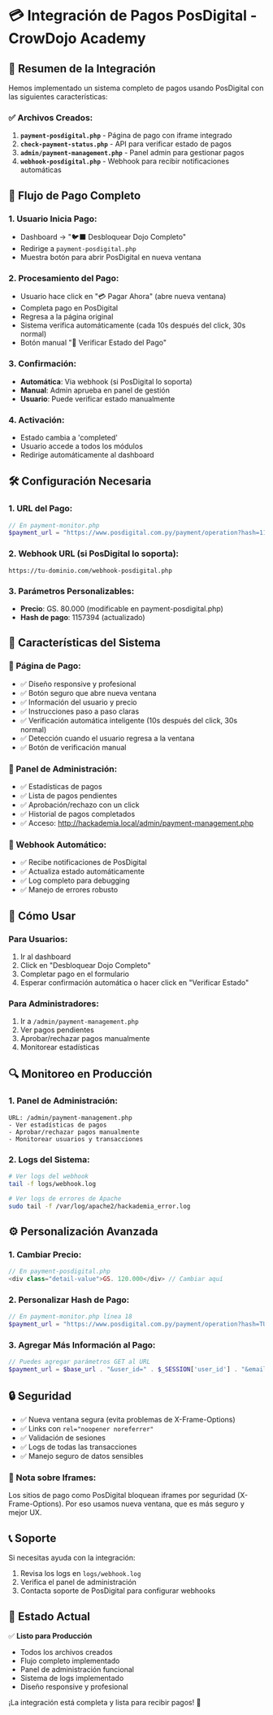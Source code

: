 # 💳 Integración de Pagos PosDigital - CrowDojo Academy

## 🎯 **Resumen de la Integración**

Hemos implementado un sistema completo de pagos usando PosDigital con las siguientes características:

### ✅ **Archivos Creados**:

1. **`payment-posdigital.php`** - Página de pago con iframe integrado
2. **`check-payment-status.php`** - API para verificar estado de pagos
3. **`admin/payment-management.php`** - Panel admin para gestionar pagos
4. **`webhook-posdigital.php`** - Webhook para recibir notificaciones automáticas

## 🔄 **Flujo de Pago Completo**

### **1. Usuario Inicia Pago**:
- Dashboard → "🐦‍⬛ Desbloquear Dojo Completo"
- Redirige a `payment-posdigital.php`
- Muestra botón para abrir PosDigital en nueva ventana

### **2. Procesamiento del Pago**:
- Usuario hace click en "💳 Pagar Ahora" (abre nueva ventana)
- Completa pago en PosDigital
- Regresa a la página original
- Sistema verifica automáticamente (cada 10s después del click, 30s normal)
- Botón manual "🔄 Verificar Estado del Pago"

### **3. Confirmación**:
- **Automática**: Via webhook (si PosDigital lo soporta)
- **Manual**: Admin aprueba en panel de gestión
- **Usuario**: Puede verificar estado manualmente

### **4. Activación**:
- Estado cambia a 'completed'
- Usuario accede a todos los módulos
- Redirige automáticamente al dashboard

## 🛠️ **Configuración Necesaria**

### **1. URL del Pago**:
```php
// En payment-monitor.php
$payment_url = "https://www.posdigital.com.py/payment/operation?hash=1157394";
```

### **2. Webhook URL** (si PosDigital lo soporta):
```
https://tu-dominio.com/webhook-posdigital.php
```

### **3. Parámetros Personalizables**:
- **Precio**: GS. 80.000 (modificable en payment-posdigital.php)
- **Hash de pago**: 1157394 (actualizado)

## 📱 **Características del Sistema**

### **🎨 Página de Pago**:
- ✅ Diseño responsive y profesional
- ✅ Botón seguro que abre nueva ventana
- ✅ Información del usuario y precio
- ✅ Instrucciones paso a paso claras
- ✅ Verificación automática inteligente (10s después del click, 30s normal)
- ✅ Detección cuando el usuario regresa a la ventana
- ✅ Botón de verificación manual

### **🔧 Panel de Administración**:
- ✅ Estadísticas de pagos
- ✅ Lista de pagos pendientes
- ✅ Aprobación/rechazo con un click
- ✅ Historial de pagos completados
- ✅ Acceso: http://hackademia.local/admin/payment-management.php

### **📡 Webhook Automático**:
- ✅ Recibe notificaciones de PosDigital
- ✅ Actualiza estado automáticamente
- ✅ Log completo para debugging
- ✅ Manejo de errores robusto

## 🚀 **Cómo Usar**

### **Para Usuarios**:
1. Ir al dashboard
2. Click en "Desbloquear Dojo Completo"
3. Completar pago en el formulario
4. Esperar confirmación automática o hacer click en "Verificar Estado"

### **Para Administradores**:
1. Ir a `/admin/payment-management.php`
2. Ver pagos pendientes
3. Aprobar/rechazar pagos manualmente
4. Monitorear estadísticas

## 🔍 **Monitoreo en Producción**

### **1. Panel de Administración**:
```
URL: /admin/payment-management.php
- Ver estadísticas de pagos
- Aprobar/rechazar pagos manualmente
- Monitorear usuarios y transacciones
```

### **2. Logs del Sistema**:
```bash
# Ver logs del webhook
tail -f logs/webhook.log

# Ver logs de errores de Apache
sudo tail -f /var/log/apache2/hackademia_error.log
```

## ⚙️ **Personalización Avanzada**

### **1. Cambiar Precio**:
```php
// En payment-posdigital.php
<div class="detail-value">GS. 120.000</div> // Cambiar aquí
```

### **2. Personalizar Hash de Pago**:
```php
// En payment-monitor.php línea 18
$payment_url = "https://www.posdigital.com.py/payment/operation?hash=TU_NUEVO_HASH";
```

### **3. Agregar Más Información al Pago**:
```php
// Puedes agregar parámetros GET al URL
$payment_url = $base_url . "&user_id=" . $_SESSION['user_id'] . "&email=" . urlencode($user['email']);
```

## 🔒 **Seguridad**

- ✅ Nueva ventana segura (evita problemas de X-Frame-Options)
- ✅ Links con `rel="noopener noreferrer"`
- ✅ Validación de sesiones
- ✅ Logs de todas las transacciones
- ✅ Manejo seguro de datos sensibles

### **📝 Nota sobre Iframes**:
Los sitios de pago como PosDigital bloquean iframes por seguridad (X-Frame-Options). 
Por eso usamos nueva ventana, que es más seguro y mejor UX.

## 📞 **Soporte**

Si necesitas ayuda con la integración:
1. Revisa los logs en `logs/webhook.log`
2. Verifica el panel de administración
3. Contacta soporte de PosDigital para configurar webhooks

## 🎉 **Estado Actual**

✅ **Listo para Producción**
- Todos los archivos creados
- Flujo completo implementado
- Panel de administración funcional
- Sistema de logs implementado
- Diseño responsive y profesional

¡La integración está completa y lista para recibir pagos! 🚀
